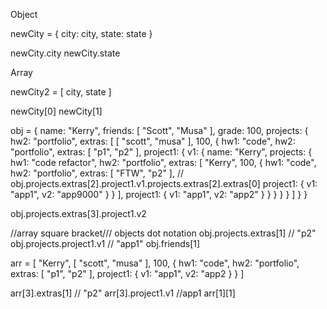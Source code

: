 Object

newCity = {
    city: city,
    state: state
}

newCity.city
newCity.state

Array

newCity2 = [ city, state ]

newCity[0]
newCity[1]

obj = {
    name: "Kerry",
    friends: [ "Scott", "Musa" ],
    grade: 100,
    projects: {
        hw2: "portfolio",
        extras: [
            [ "scott", "musa" ],
            100, 
            { 
                hw1: "code", 
                hw2: "portfolio",
                extras: [ "p1", "p2" ],
                project1: {
                    v1: {
                        name: "Kerry",
                        projects: {
                            hw1: "code refactor",
                            hw2: "portfolio",
                            extras: [
                                "Kerry",
                                100, 
                                { 
                                    hw1: "code", 
                                    hw2: "portfolio",
                                    extras: [ "FTW", "p2" ],  // obj.projects.extras[2].project1.v1.projects.extras[2].extras[0]
                                    project1: {
                                        v1: "app1",
                                        v2: "app9000"
                                    }
                                }
                            ],
                            project1: {
                                v1: "app1",
                                v2: "app2"
                            }
                        }
                    }
                }
            }
        ]
    }
}

obj.projects.extras[3].project1.v2

//array square bracket/// objects dot notation
obj.projects.extras[1]   // "p2"
obj.projects.project1.v1 // "app1"
obj.friends[1]

arr = [
    "Kerry",
    [ "scott", "musa" ],
    100, 
    { 
        hw1: "code", 
        hw2: "portfolio",
        extras: [ "p1", "p2" ],
        project1: {
            v1: "app1",
            v2: "app2
        }
    }
]

arr[3].extras[1]   // "p2"
arr[3].project1.v1 //app1
arr[1][1]